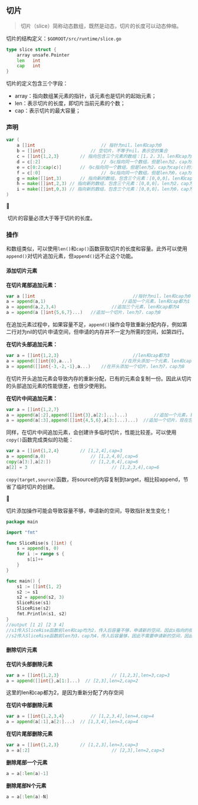 ## 切片

> 切片（slice）简称动态数组，既然是动态，切片的长度可以动态伸缩。

切片的结构定义：`$GOROOT/src/runtime/slice.go`

```go
type slice struct {
	array unsafe.Pointer
	len   int
	cap   int
}
```

切片的定义包含三个字段：

- array：指向数组某元素的指针，该元素也是切片的起始元素；
- len：表示切片的长度，即切片当前元素的个数；
- cap：表示切片的最大容量；

### 声明

```go
var (
	a []int							// 指针为nil，len和cap为0
	b = []int{}					// 空切片，不等于nil，表示空的集合
	c = []int{1,2,3}		// 指向包含三个元素的数组：[1，2，3]。len和cap为3
	d = c[:2]						// 与c指向同一个数组，但是len为2，cap为3
	e = c[0:2:cap(c)]		// 与c指向同一个数组，但是len为2，cap为cap(c)的大小，即3
	f = c[:0]						// 与c指向同一个数组，但是len为0，cap为3
	g = make([]int,3)		// 指向新的数组，包含三个元素：[0,0,0]。len和cap为3
	h = make([]int,2,3)	// 指向新的数组，包含三个元素：[0,0,0]。len为2，cap为3
	i = make([]int,0,3)	// 指向新的数组，包含三个元素：[0,0,0]。len为0，cap为3
)
```

👣

​	切片的容量必须大于等于切片的长度。

### 操作

和数组类似，可以使用`len()`和`cap()`函数获取切片的长度和容量。此外可以使用`append()`对切片追加元素，但`append()`远不止这个功能。

#### 添加切片元素

**在切片尾部追加元素：**

```go
var a []int										//指针为nil，len和cap为0
a = append(a,1)								//追加一个元素，len和cap都为1
a = append(a,2,3,4)						//追加三个元素，len和cap都为4
a = append(a []int{5,6,7}...)	//追加一个切片，len为7，cap为8
```

在追加元素过程中，如果容量不足，`append()`操作会导致重新分配内存，例如第二行对为nil的切片申请空间，但申请的内存并不一定为所需的空间，如第四行。

**在切片头部追加元素：**

```go
var a = []int{1,2,3}							//len和cap都为3
a = append([]int{0},a...)					//在开头添加一个元素，len和cap都为4
a = append([]int{-3,-2,-1},a...)	//在开头添加一个切片，len为7，cap为8
```

在切片开头追加元素会导致内存的重新分配，已有的元素会复制一份。因此从切片的头部追加元素的性能很差，也很少使用到。

**在切片中间追加元素：**

```go
var a = []int{1,2,7}
a = append(a[:2],append([]int{3},a[2:]...)...) 			//追加一个元素，现在包含元素[1,2,3,7]
a = append(a[:3],append([]int{4,5,6},a[3:]...)...)	//追加一个切片，现在包含元素[1,2,3,4,5,6,7]
```

同样，在切片中间追加元素，会创建许多临时切片，性能比较差。可以使用`copy()`函数完成类似的功能：

```go
var a = []int{1,2,4}		// [1,2,4],cap=3
a = append(a,0)					// [1,2,4,0],cap=6
copy(a[3:],a[2:])				// [1,2,0,4],cap=6
a[2] = 3								// [1,2,3,4],cap=6
```

`copy(target,source)`函数，将source的内容复制到target，相比较append，节省了临时切片的创建。

:eyes:

切片添加操作可能会导致容量不够，申请新的空间，导致指针发生变化！

```go
package main

import "fmt"

func SliceRise(s []int) {
	s = append(s, 0)
	for i := range s {
		s[i]++
	}
}

func main() {
	s1 := []int{1, 2}
	s2 := s1
	s2 = append(s2, 3)
	SliceRise(s1)
	SliceRise(s2)
	fmt.Println(s1, s2)
}
//output [1 2] [2 3 4]
//s1传入SliceRise函数前len和cap均为2，传入后容量不够，申请新的空间，因此s指向的指针已经发生变化，但未作用到s1
//s2传入SliceRise函数前len为3，cap为4，传入后容量够，因此不需要申请新的空间，因此s2的值会发生变化。
```

#### 删除切片元素

**在切片头部删除元素**

```go
var a = []int{1,2,3}					// [1,2,3],len=3,cap=3
a = append([]int{},a[1:]...)  // [2,3],len=2,cap=2
```

这里的len和cap都为2，是因为重新分配了内存空间

**在切片中部删除元素**

```go
var a = []int{1,2,3,4}			// [1,2,3,4],len=4,cap=4
a = append(a[:1],a[2:]...)	// [1,3,4],len=3,cap=4
```

**在切片尾部删除元素**

```go
var a = []int{1,2,3}		// [1,2,3],len=3,cap=3
a = a[:2]								// [2,3],len=2,cap=3
```

**删除尾部一个元素**

```go
a = a[:len(a)-1]
```

**删除尾部N个元素**

```go
a = a[:len(a)-N]
```


